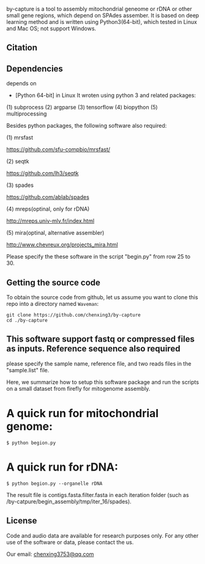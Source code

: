 by-capture is a tool to assembly mitochondrial geneome or rDNA or other small gene regions, which depend on SPAdes assember.
It is based on deep learning method and is written using Python3(64-bit), which tested in Linux and Mac OS; not support Windows.

## Citation


## Dependencies
depends on 
+ [Python 64-bit] in Linux
It wroten using python 3 and related packages:

(1) subprocess
(2) argparse
(3) tensorflow
(4) biopython
(5) multiprocessing



Besides python packages, the following software also required:

(1) mrsfast

https://github.com/sfu-compbio/mrsfast/

(2) seqtk

https://github.com/lh3/seqtk

(3) spades

https://github.com/ablab/spades

(4) mreps(optinal, only for rDNA)

http://mreps.univ-mlv.fr/index.html

(5) mira(optinal, alternative assembler)

http://www.chevreux.org/projects_mira.html

Please specify the these software in the script "begin.py" from row 25 to 30.

## Getting the source code

To obtain the source code from github, let us assume you want to clone this repo into a
directory named `Waveman`:

    git clone https://github.com/chenxing3/by-capture
    cd ./by-capture
    
## This software support fastq or compressed files as inputs. Reference sequence also required

please specify the sample name, reference file, and two reads files in the "sample.list" file.

Here, we summarize how to setup this software package and run the scripts on a small dataset from firefly for mitogenome assembly.


# A quick run for mitochondrial genome:

    $ python begion.py 

# A quick run for rDNA:

    $ python begion.py --organelle rDNA

The result file is contigs.fasta.filter.fasta in each iteration folder (such as /by-catpure/begin_assembly/tmp/iter_16/spades). 

## License
Code and audio data are available for research purposes only. For any other use of the software or data, please contact the us.

Our email: chenxing3753@qq.com
